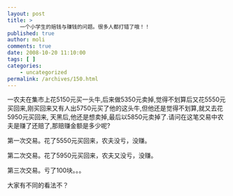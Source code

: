 ```yaml
---
layout: post
title: >
    一个小学生的赔钱与赚钱的问题。很多人都打错了哦！！
published: true
author: moli
comments: true
date: 2008-10-20 11:10:00
tags: [ ]
categories:
    - uncategorized
permalink: /archives/150.html
---
```

一农夫在集市上花5150元买一头牛,后来做5350元卖掉,觉得不划算后又花5550元买回来,刚买回来又有人出5750元买了他的这头牛,但他还是觉得不划算,就又去花5950元买回来, 天黑后,他还是想卖掉,最后以5850元卖掉了.请问在这笔交易中农夫是赚了还赔了,那赔赚金额是多少呢? 

第一次交易。花了5550元买回来，农夫没亏，没赚。

第二次交易。花了5950元买回来，农夫又没亏，没赚。

第三次交易。亏了100块。。。

大家有不同的看法不？